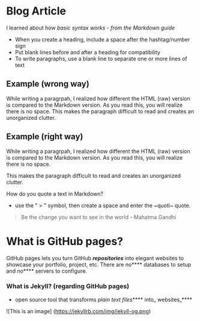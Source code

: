 # Blog Article

I learned about how _basic syntax works - from the Markdown guide_
  - When you create a heading, include a space after the hashtag/number sign 
  - Put blank lines before and after a heading for compatibility 
  - To write paragraphs, use a blank line to separate one or more lines of text
## Example (wrong way)

  While writing a paragrpah, I realized how different the HTML (raw) version is compared to the Markdown version. As you read this, you will realize there is no space. This makes the paragraph difficult to read and creates an unorganized clutter. 

## Example (right way)

 While writing a paragrpah, I realized how different the HTML (raw) version is compared to the Markdown version. As you read this, you will realize there is no space. 
 
 This makes the paragraph difficult to read and creates an unorganized clutter. 
 
 How do you quote a text in Markdown?
 
 - use the " > " symbol, then create a space and enter the ~quoti~ quote.  
 
 > Be the change you want to see in the world - Mahatma Gandhi 

# What is GitHub pages? 

GitHub pages lets you turn GitHub **_repositories_** into elegant websites to showcase your portfolio, project, etc.
There are _no_**** databases to setup and _no_**** servers to configure. 

### What is Jekyll? (regarding GitHub pages)

- open source tool that transforms _plain text files_**** into_ websites_**** 

![This is an image] (https://jekyllrb.com/img/jekyll-og.png)
  
